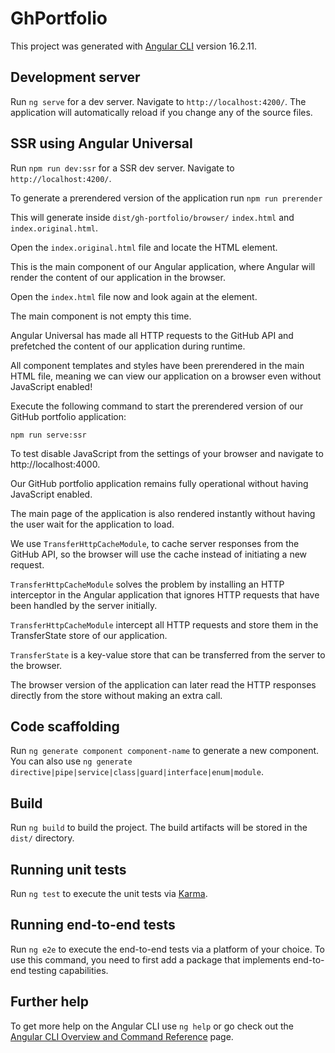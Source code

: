 # GhPortfolio

This project was generated with [Angular CLI](https://github.com/angular/angular-cli) version 16.2.11.

## Development server

Run `ng serve` for a dev server. Navigate to `http://localhost:4200/`. The application will automatically reload if you change any of the source files.

## SSR using Angular Universal

Run `npm run dev:ssr` for a SSR dev server. Navigate to `http://localhost:4200/`.

To generate a prerendered version of the application run `npm run prerender`

This will generate inside `dist/gh-portfolio/browser/` `index.html` and `index.original.html`.

Open the `index.original.html` file and locate the <app-root> HTML element.

This is the main component of our Angular application, where Angular will render the content of our application in the browser.

Open the `index.html` file now and look again at the <app-root> element.

The main component is not empty this time.

Angular Universal has made all HTTP requests to the GitHub API and prefetched the content of our application during runtime.

All component templates and styles have been prerendered in the main HTML file, meaning we can view our application on a browser even without JavaScript enabled!

Execute the following command to start the prerendered version of our GitHub portfolio application:

`npm run serve:ssr`

To test disable JavaScript from the settings of your browser and navigate to http://localhost:4000.

Our GitHub portfolio application remains fully operational without having JavaScript enabled.

The main page of the application is also rendered instantly without having the user wait for the application to load.

We use `TransferHttpCacheModule`, to cache server responses from the GitHub API, so the browser will use the cache instead of initiating a new request.

`TransferHttpCacheModule` solves the problem by installing an HTTP interceptor in the Angular application that ignores HTTP requests that have been handled by the server initially.

`TransferHttpCacheModule` intercept all HTTP requests and store them in the TransferState store of our application.

`TransferState` is a key-value store that can be transferred from the server to the browser.

The browser version of the application can later read the HTTP responses directly from the store without making an extra call.

## Code scaffolding

Run `ng generate component component-name` to generate a new component. You can also use `ng generate directive|pipe|service|class|guard|interface|enum|module`.

## Build

Run `ng build` to build the project. The build artifacts will be stored in the `dist/` directory.

## Running unit tests

Run `ng test` to execute the unit tests via [Karma](https://karma-runner.github.io).

## Running end-to-end tests

Run `ng e2e` to execute the end-to-end tests via a platform of your choice. To use this command, you need to first add a package that implements end-to-end testing capabilities.

## Further help

To get more help on the Angular CLI use `ng help` or go check out the [Angular CLI Overview and Command Reference](https://angular.io/cli) page.
